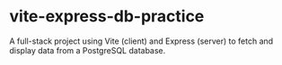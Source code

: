 # vite-express-db-practice
A full-stack project using Vite (client) and Express (server) to fetch and display data from a PostgreSQL database.
